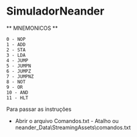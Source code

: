# SimuladorNeander

** MNEMONICOS **
```
0 - NOP
1 - ADD
2 - STA
3 - LDA
4 - JUMP
5 - JUMPN
6 - JUMPZ
7 - JUMPNZ
8 - NOT
9 - OR
10 - AND
11 - HLT
```

Para passar as instruções
- Abrir o arquivo Comandos.txt - Atalho ou neander_Data\StreamingAssets\comandos.txt
